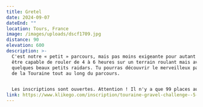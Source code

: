 ```yaml
---
title: Gretel
date: 2024-09-07
dateEnd: ""
location: Tours, France
image: /images/uploads/dscf1709.jpg
distance: 90
elevation: 600
description: >-
  C'est notre « petit » parcours, mais pas moins exigeante pour autant ! Tu dois
  être capable de rouler de 4 à 6 heures sur un terrain roulant mais avec
  quelques beaux petits raidars. Tu pourras découvrir le merveilleux patrimoine
  de la Touraine tout au long du parcours.


  Les inscriptions sont ouvertes. Attention ! Il n'y a que 99 places au total...
link: https://www.klikego.com/inscription/touraine-gravel-challenge--5-2024/cyclo/vtt/1591316274595-10
---
```

